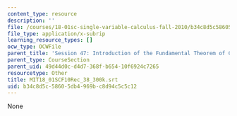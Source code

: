```yaml
---
content_type: resource
description: ''
file: /courses/18-01sc-single-variable-calculus-fall-2010/b34c8d5c58605db4969bc8d94c5c5c12_MIT18_01SCF10Rec_38_300k.vtt
file_type: application/x-subrip
learning_resource_types: []
ocw_type: OCWFile
parent_title: 'Session 47: Introduction of the Fundamental Theorem of Calculus'
parent_type: CourseSection
parent_uid: 49d44d0c-d4d7-368f-b654-10f6924c7265
resourcetype: Other
title: MIT18_01SCF10Rec_38_300k.srt
uid: b34c8d5c-5860-5db4-969b-c8d94c5c5c12
---
```

None


